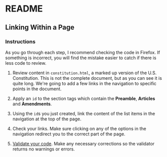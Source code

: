 # README

## Linking Within a Page

### Instructions

As you go through each step, I recommend checking the code in Firefox. If something is incorrect, you will find the mistake easier to catch if there is less code to review.

1. Review content in `constitution.html`, a marked up version of the U.S. Constitution. This is not the complete document, but as you can see it is quite long. We're going to add a few links in the navigation to specific points in the document.

2. Apply an `id` to the section tags which contain the **Preamble**, **Articles** and **Amendments**.

3. Using the `id`s you just created, link the content of the list items in the navigation at the top of the page.

4. Check your links. Make sure clicking on any of the options in the navigation redirect you to the correct part of the page.

5. [Validate your code](https://validator.w3.org). Make any necessary corrections so the validator returns no warnings or errors.
